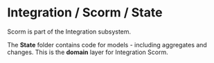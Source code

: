# Integration / Scorm / State

Scorm is part of the Integration subsystem.
  
The **State** folder contains code for models - including aggregates and changes. This is the **domain** layer for Integration Scorm.
